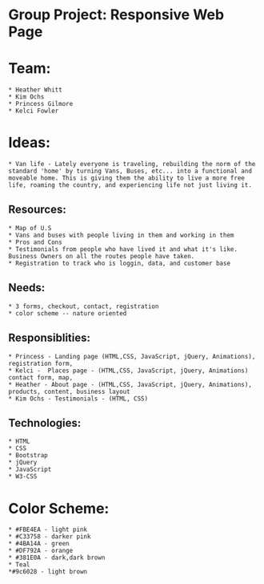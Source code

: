 # Group Project: Responsive Web Page 

# Team: 
    * Heather Whitt
    * Kim Ochs
    * Princess Gilmore
    * Kelci Fowler 


# Ideas: 

    * Van life - Lately everyone is traveling, rebuilding the norm of the standard 'home' by turning Vans, Buses, etc... into a functional and moveable home. This is giving them the ability to live a more free life, roaming the country, and experiencing life not just living it. 


## Resources: 

    * Map of U.S 
    * Vans and buses with people living in them and working in them 
    * Pros and Cons 
    * Testimonials from people who have lived it and what it's like. Business Owners on all the routes people have taken. 
    * Registration to track who is loggin, data, and customer base

## Needs: 

    * 3 forms, checkout, contact, registration  
    * color scheme -- nature oriented 



## Responsiblities: 

    * Princess - Landing page (HTML,CSS, JavaScript, jQuery, Animations), registration form,
    * Kelci -  Places page - (HTML,CSS, JavaScript, jQuery, Animations) contact form, map, 
    * Heather - About page - (HTML,CSS, JavaScript, jQuery, Animations), products, content, business layout
    * Kim Ochs - Testimonials - (HTML, CSS)


## Technologies: 
    * HTML
    * CSS
    * Bootstrap 
    * jQuery 
    * JavaScript 
    * W3-CSS


# Color Scheme: 

    * #FBE4EA - light pink
    * #C33758 - darker pink
    * #4BA14A - green 
    * #DF792A - orange
    * #381E0A - dark,dark brown
    * Teal 
    *#9c6028 - light brown